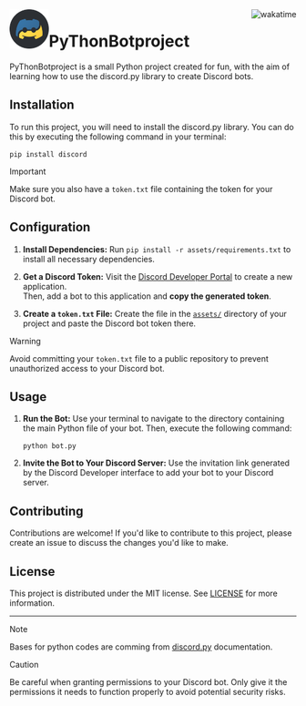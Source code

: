 <a href="https://wakatime.com/badge/user/579bed4b-39bc-4178-85cd-cca984453d63/project/dd8e59b0-cfad-48a8-a0f0-c1341fad7612">
   <img align="right" src="https://wakatime.com/badge/user/579bed4b-39bc-4178-85cd-cca984453d63/project/dd8e59b0-cfad-48a8-a0f0-c1341fad7612.svg" alt="wakatime">
</a>
<img align="left" src="assets/images/BotPy.png" width="69em">

# PyThonBotproject

PyThonBotproject is a small Python project created for fun, with the aim of learning how to use the discord.py library to create Discord bots.

## Installation

To run this project, you will need to install the discord.py library. You can do this by executing the following command in your terminal:
```
pip install discord
```

> [!IMPORTANT]
> Make sure you also have a `token.txt` file containing the token for your Discord bot.

## Configuration

1. **Install Dependencies:** Run `pip install -r assets/requirements.txt` to install all necessary dependencies.

2. **Get a Discord Token:** Visit the [Discord Developer Portal](https://discord.com/developers/applications) to create a new application.
<br>Then, add a bot to this application and **copy the generated token**.
   
3. **Create a `token.txt` File:** Create the file in the [`assets/`](assets) directory of your project and paste the Discord bot token there.
> [!WARNING]
> Avoid committing your `token.txt` file to a public repository to prevent unauthorized access to your Discord bot.

## Usage

1. **Run the Bot:** Use your terminal to navigate to the directory containing the main Python file of your bot. Then, execute the following command:
    ```
    python bot.py
    ```

2. **Invite the Bot to Your Discord Server:** Use the invitation link generated by the Discord Developer interface to add your bot to your Discord server.

## Contributing

Contributions are welcome! If you'd like to contribute to this project, please create an issue to discuss the changes you'd like to make.

## License

This project is distributed under the MIT license. See [LICENSE](LICENSE) for more information.

---

> [!NOTE]
> Bases for python codes are comming from [discord.py](https://discordpy.readthedocs.io/en/stable/index.html) documentation.

> [!CAUTION]
> Be careful when granting permissions to your Discord bot. Only give it the permissions it needs to function properly to avoid potential security risks.
